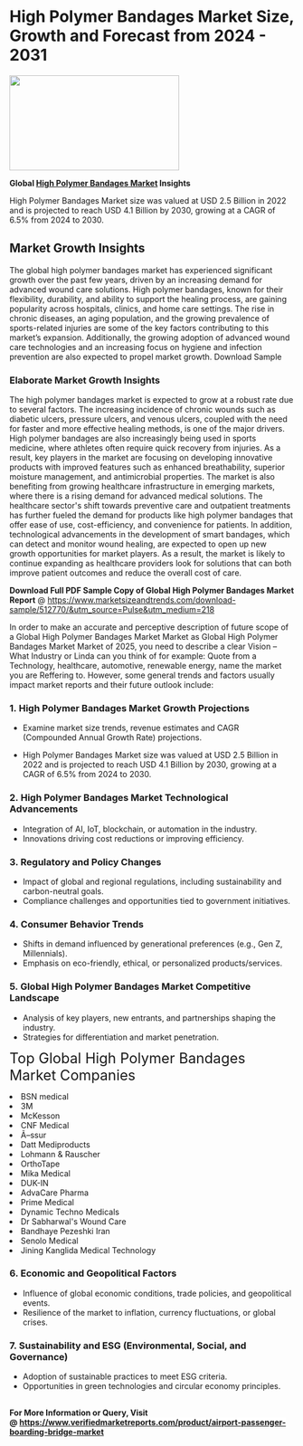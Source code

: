 <H1>High Polymer Bandages Market Size, Growth and Forecast from 2024 - 2031</H1><img class="aligncenter size-medium wp-image-584254" src="https://thirdeyenews.in/wp-content/uploads/2024/09/Global-Market-Research-300x168.jpeg" alt="" width="300" height="168" /><p><strong>Global&nbsp;<a href="https://www.marketsizeandtrends.com/download-sample/512770/&amp;utm_source=Pulse&amp;utm_medium=218">High Polymer Bandages Market</a> Insights</strong></p><p>High Polymer Bandages Market size was valued at USD 2.5 Billion in 2022 and is projected to reach USD 4.1 Billion by 2030, growing at a CAGR of 6.5% from 2024 to 2030.</p><p><h2>Market Growth Insights</h2> The global high polymer bandages market has experienced significant growth over the past few years, driven by an increasing demand for advanced wound care solutions. High polymer bandages, known for their flexibility, durability, and ability to support the healing process, are gaining popularity across hospitals, clinics, and home care settings. The rise in chronic diseases, an aging population, and the growing prevalence of sports-related injuries are some of the key factors contributing to this market’s expansion. Additionally, the growing adoption of advanced wound care technologies and an increasing focus on hygiene and infection prevention are also expected to propel market growth. Download Sample <h3>Elaborate Market Growth Insights</h3> The high polymer bandages market is expected to grow at a robust rate due to several factors. The increasing incidence of chronic wounds such as diabetic ulcers, pressure ulcers, and venous ulcers, coupled with the need for faster and more effective healing methods, is one of the major drivers. High polymer bandages are also increasingly being used in sports medicine, where athletes often require quick recovery from injuries. As a result, key players in the market are focusing on developing innovative products with improved features such as enhanced breathability, superior moisture management, and antimicrobial properties. The market is also benefiting from growing healthcare infrastructure in emerging markets, where there is a rising demand for advanced medical solutions. The healthcare sector's shift towards preventive care and outpatient treatments has further fueled the demand for products like high polymer bandages that offer ease of use, cost-efficiency, and convenience for patients. In addition, technological advancements in the development of smart bandages, which can detect and monitor wound healing, are expected to open up new growth opportunities for market players. As a result, the market is likely to continue expanding as healthcare providers look for solutions that can both improve patient outcomes and reduce the overall cost of care. </p><p><span class=""><strong>Download Full PDF Sample Copy of Global High Polymer Bandages Market Report</strong> @ <a href="https://www.marketsizeandtrends.com/download-sample/512770/&amp;utm_source=Pulse&amp;utm_medium=218" target="_blank">https://www.marketsizeandtrends.com/download-sample/512770/&amp;utm_source=Pulse&amp;utm_medium=218</a></span></p><p>In order to make an accurate and perceptive description of future scope of a Global&nbsp;High Polymer Bandages Market Market as Global&nbsp;High Polymer Bandages Market Market of 2025, you need to describe a clear Vision &ndash; What Industry or Linda can you think of for example: Quote from a Technology, healthcare, automotive, renewable energy, name the market you are Reffering to. However, some general trends and factors usually impact market reports and their future outlook include:</p><h3>1.&nbsp;<strong>High Polymer Bandages Market Growth Projections</strong></h3><ul><li>Examine market size trends, revenue estimates and CAGR (Compounded Annual Growth Rate) projections.</li><li><p>High Polymer Bandages Market size was valued at USD 2.5 Billion in 2022 and is projected to reach USD 4.1 Billion by 2030, growing at a CAGR of 6.5% from 2024 to 2030.</p></li></ul><h3>2.&nbsp;<strong>High Polymer Bandages Market Technological Advancements</strong></h3><ul><li>Integration of AI, IoT, blockchain, or automation in the industry.</li><li>Innovations driving cost reductions or improving efficiency.</li></ul><h3>3.&nbsp;<strong>Regulatory and Policy Changes</strong></h3><ul><li>Impact of global and regional regulations, including sustainability and carbon-neutral goals.</li><li>Compliance challenges and opportunities tied to government initiatives.</li></ul><h3>4.&nbsp;<strong>Consumer Behavior Trends</strong></h3><ul><li>Shifts in demand influenced by generational preferences (e.g., Gen Z, Millennials).</li><li>Emphasis on eco-friendly, ethical, or personalized products/services.</li></ul><h3>5.&nbsp;<strong>Global High Polymer Bandages Market Competitive Landscape</strong></h3><ul><li>Analysis of key players, new entrants, and partnerships shaping the industry.</li><li>Strategies for differentiation and market penetration.</li></ul><p data-pm-slice="1 1 []"><span style="color: inherit; font-family: inherit; font-size: 25px;">Top Global High Polymer Bandages Market Companies</span></p><div class="" data-test-id=""><p><li>BSN medical</li><li> 3M</li><li> McKesson</li><li> CNF Medical</li><li> Ã–ssur</li><li> Datt Mediproducts</li><li> Lohmann & Rauscher</li><li> OrthoTape</li><li> Mika Medical</li><li> DUK-IN</li><li> AdvaCare Pharma</li><li> Prime Medical</li><li> Dynamic Techno Medicals</li><li> Dr Sabharwal's Wound Care</li><li> Bandhaye Pezeshki Iran</li><li> Senolo Medical</li><li> Jining Kanglida Medical Technology</li></p></div><h3>6.&nbsp;<strong>Economic and Geopolitical Factors</strong></h3><ul><li>Influence of global economic conditions, trade policies, and geopolitical events.</li><li>Resilience of the market to inflation, currency fluctuations, or global crises.</li></ul><h3>7.&nbsp;<strong>Sustainability and ESG (Environmental, Social, and Governance)</strong></h3><ul><li>Adoption of sustainable practices to meet ESG criteria.</li><li>Opportunities in green technologies and circular economy principles.</li></ul><h2><strong style="font-size: 14px;">For More Information or Query, Visit @&nbsp;</strong><a style="background-color: #ffffff; font-size: 14px;" href="https://www.marketsizeandtrends.com/report/high-polymer-bandages-market/" target="_blank">https://www.verifiedmarketreports.com/product/airport-passenger-boarding-bridge-market</a></h2>
